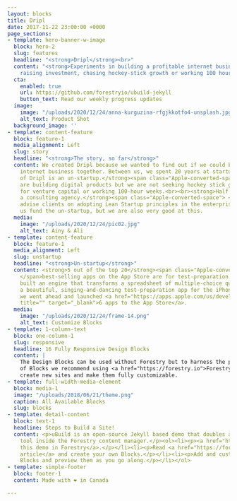 ```yaml
---
layout: blocks
title: Dripl
date: 2017-11-22 23:00:00 +0000
page_sections:
- template: hero-banner-w-image
  block: hero-2
  slug: features
  headline: "<strong>Dripl</strong><br>"
  content: "<strong>Experiments in building a profitable internet business without
    raising investment, chasing hockey-stick growth or working 100 hour weeks.</strong>"
  cta:
    enabled: true
    url: https://github.com/forestryio/ubuild-jekyll
    button_text: Read our weekly progress updates
  image:
    image: "/uploads/2020/12/24/anna-kurguzina-rfgjkkotfo4-unsplash.jpg"
    alt_text: Product Shot
  background_image: ''
- template: content-feature
  block: feature-1
  media_alignment: Left
  slug: story
  headline: "<strong>The story, so far</strong>"
  content: We created Dripl because we wanted to find out if we could build a profitable
    internet business together. Between us, we spent 20 years at startups. This means:<br><br><strong>Half
    of Dripl is an un-startup.</strong><span class="Apple-converted-space"> <br></span>We
    are building digital products but we are not seeking hockey stick growth, looking
    for venture capital or working 100-hour weeks.<br><br><strong>Half of Dripl is
    a consulting agency.</strong><span class="Apple-converted-space"> <br></span>We
    advise clients on adopting Lean Startup principles in the enterprise. This helps
    us fund the un-startup, but we are also very good at this.
  media:
    image: "/uploads/2020/12/24/pic02.jpg"
    alt_text: Ainy & Ali
- template: content-feature
  block: feature-1
  media_alignment: Left
  slug: unstartup
  headline: "<strong>Un-startup</strong>"
  content: <strong>5 out of the top 20</strong><span class="Apple-converted-space">
    </span>best-selling apps on the App Store are for test-preparation. <br><br>We
    built an engine that transforms a spreadsheet of multiple-choice questions into
    a beautiful, singing-and-dancing test-preparation app for the iPhone.<br><br>Then
    we went ahead and launched <a href="https://apps.apple.com/us/developer/dripl/id1512488885"
    title="" target="_blank">6 apps to the App Store</a>.
  media:
    image: "/uploads/2020/12/24/frame-14.png"
    alt_text: Customize Blocks
- template: 1-column-text
  block: one-column-1
  slug: responsive
  headline: 16 Fully Responsive Design Blocks
  content: |
    The Design Blocks can be used without Forestry but to harness the power
    of Blocks we recommend using <a href="https://forestry.io">Forestry</a>. Once the site is imported you can immediately
    create new sites and make them fully customizable.
- template: full-width-media-element
  block: media-1
  image: "/uploads/2018/06/21/theme.png"
  caption: All Available Blocks
  slug: blocks
- template: detail-content
  block: text-1
  headline: Steps to Build a Site!
  content: <p>uBuild is an open-source Jekyll based demo that doubles as a builder
    tool inside the Forestry content manager.</p><ol><li><p><a href="https://app.forestry.io/quick-start?repo=forestryio/ubuild-jekyll&provider=github&engine=jekyll">Import
    this demo in Forestry</a>.</p></li><li><p>Read <a href="https://forestry.io/blog/ubuild-a-new-theme-for-static-sites-using-blocks/">our
    article</a> and create your own Blocks.</p></li><li><p>Add and customize the available
    Blocks and preview them as you go along.</p></li></ol>
- template: simple-footer
  block: footer-1
  content: Made with ❤︎ in Canada

---
```

